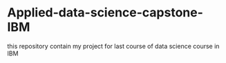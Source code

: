 # Applied-data-science-capstone-IBM
this repository contain my project for last course of data science course in IBM
